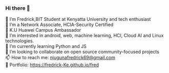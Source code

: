 ### Hi there 👋
💬 I’m Fredrick,BIT Student at Kenyatta University and tech enthusiast<br> 
🔭 I’m a Network Associate, HCIA-Security Certified<br>
🌱 K.U Huawei  Campus Ambassador<br>
👀 I’m interested in android, web, machine learning, HCI, Cloud AI and Linux technologies.<br>
🌱 I’m currently learning Python and JS<br>
💞️ I’m looking to collaborate on open source community-focused projects<br>
📫 How to reach me: njugunafredrick69@gmail.com<br>
👀 Portfolio: https://fredrick-Ke.github.io/fred


